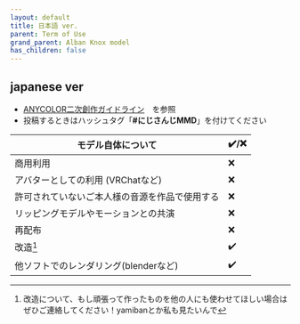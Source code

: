 ```yaml
---
layout: default
title: 日本語 ver.
parent: Term of Use
grand_parent: Alban Knox model
has_children: false
---
```


## japanese ver
- [ANYCOLOR二次創作ガイドライン](https://event.nijisanji.app/guidelines/)　を参照
- 投稿するときはハッシュタグ「**#にじさんじMMD**」を付けてください

|   モデル自体について     | ✔️/❌    |
| ----------- | ----------- |
|商用利用|❌|
|アバターとしての利用 (VRChatなど)|❌|
|許可されていないご本人様の音源を作品で使用する|❌|
|リッピングモデルやモーションとの共演|❌|
|再配布|❌|
|改造[^mod] |✔️| 
|他ソフトでのレンダリング(blenderなど)|✔️|



[^mod]: 改造について、もし頑張って作ったものを他の人にも使わせてほしい場合はぜひご連絡してください！yamibanとか私も見たいんで
